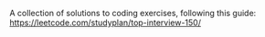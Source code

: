 A collection of solutions to coding exercises, following this guide: https://leetcode.com/studyplan/top-interview-150/
